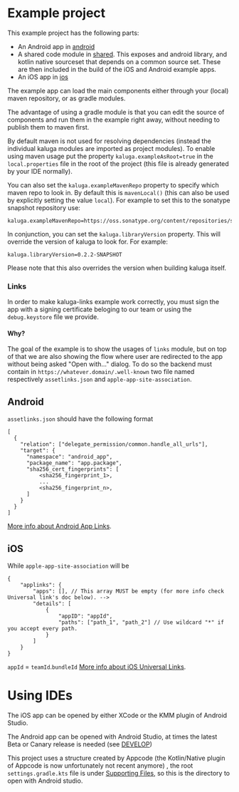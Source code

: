 # Example project

This example project has the following parts:
- An Android app in [android](/example/android)
- A shared code module in [shared](/example/shared). This exposes and android library, and kotlin native sourceset that depends on a common source set. These are then included in the build of the iOS and Android example apps.
- An iOS app in [ios](/example/ios)

The example app can load the main components either through your (local) maven repository, or as gradle modules.

The advantage of using a gradle module is that you can edit the source of components and run them in the example right away, without needing to publish them to maven first.

By default maven is not used for resolving dependencies (instead the individual kaluga modules are imported as project modules). To enable using maven usage put the property `kaluga.exampleAsRoot=true` in the `local.properties` file in the root of the project (this file is already generated by your IDE normally).

You can also set the `kaluga.exampleMavenRepo` property to specify which maven repo to look in. By default this is `mavenLocal()` (this can also be used by explicitly setting the value `local`). For example to set this to the sonatype snapshot repository use:

```properties
kaluga.exampleMavenRepo=https://oss.sonatype.org/content/repositories/snapshots/
```

In conjunction, you can set the `kaluga.libraryVersion` property. This will override the version of kaluga to look for. For example:

```properties
kaluga.libraryVersion=0.2.2-SNAPSHOT
```

Please note that this also overrides the version when building kaluga itself. 

### Links
In order to make kaluga-links example work correctly, you must sign the app with a signing certificate beloging to our team or using the `debug.keystore` file we provide.

#### Why?
The goal of the example is to show the usages of `links` module, but on top of that we are also showing the flow where user are redirected to the app without being asked "Open with..." dialog.
To do so the backend must contain in `https://whatever.domain/.well-known` two file named respectively `assetlinks.json` and `apple-app-site-association`.

## Android
`assetlinks.json` should have the following format

```
[
  {
    "relation": ["delegate_permission/common.handle_all_urls"],
    "target": {
      "namespace": "android_app",
      "package_name": "app.package",
      "sha256_cert_fingerprints": [
          <sha256_fingerprint_1>,
          ...
          <sha256_fingerprint_n>,
      ]
    }
  }
]
```
[More info about Android App Links](https://developer.android.com/training/app-links).

## iOS
While `apple-app-site-association` will be

```
{
    "applinks": {
        "apps": [], // This array MUST be empty (for more info check Universal link's doc below). -->
        "details": [
            {
                "appID": "appId",
                "paths": ["path_1", "path_2"] // Use wildcard "*" if you accept every path.
            }
        ]
    }
}
```
`appId` = `teamId`.`bundleId`
[More info about iOS Universal Links](https://developer.apple.com/ios/universal-links/).

# Using IDEs

The iOS app can be opened by either XCode or the KMM plugin of Android Studio. 

The Android app can be opened with Android Studio, at times the latest Beta or Canary release is needed (see [DEVELOP](/DEVELOP.md))

This project uses a structure created by Appcode (the Kotlin/Native plugin of Appcode is now unfortunately not recent anymore) , the root `settings.gradle.kts` file is under [Supporting Files](/example/ios/Supporting%20Files/), so this is the directory to open with Android studio. 
